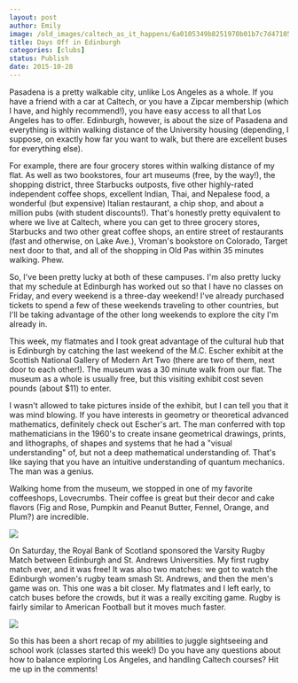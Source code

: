 ```yaml
---
layout: post
author: Emily
image: /old_images/caltech_as_it_happens/6a0105349b8251970b01b7c7d47105970b.jpg
title: Days Off in Edinburgh 
categories: [clubs]
status: Publish
date: 2015-10-28
---
```


Pasadena is a pretty walkable city, unlike Los Angeles as a whole. If you have a friend with a car at Caltech, or you have a Zipcar membership (which I have, and highly recommend!), you have easy access to all that Los Angeles has to offer. Edinburgh, however, is about the size of Pasadena and everything is within walking distance of the University housing (depending, I suppose, on exactly how far you want to walk, but there are excellent buses for everything else).

For example, there are four grocery stores within walking distance of my flat. As well as two bookstores, four art museums (free, by the way!), the shopping district, three Starbucks outposts, five other highly-rated independent coffee shops, excellent Indian, Thai, and Nepalese food, a wonderful (but expensive) Italian restaurant, a chip shop, and about a million pubs (with student discounts!). That's honestly pretty equivalent to where we live at Caltech, where you can get to three grocery stores, Starbucks and two other great coffee shops, an entire street of restaurants (fast and otherwise, on Lake Ave.), Vroman's bookstore on Colorado, Target next door to that, and all of the shopping in Old Pas within 35 minutes walking. Phew.

So, I've been pretty lucky at both of these campuses. I'm also pretty lucky that my schedule at Edinburgh has worked out so that I have no classes on Friday, and every weekend is a three-day weekend! I've already purchased tickets to spend a few of these weekends traveling to other countries, but I'll be taking advantage of the other long weekends to explore the city I'm already in.

This week, my flatmates and I took great advantage of the cultural hub that is Edinburgh by catching the last weekend of the M.C. Escher exhibit at the Scottish National Gallery of Modern Art Two (there are two of them, next door to each other!). The museum was a 30 minute walk from our flat. The museum as a whole is usually free, but this visiting exhibit cost seven pounds (about $11) to enter.

I wasn't allowed to take pictures inside of the exhibit, but I can tell you that it was mind blowing. If you have interests in geometry or theoretical advanced mathematics, definitely check out Escher's art. The man conferred with top mathematicians in the 1960's to create insane geometrical drawings, prints, and lithographs, of shapes and systems that he had a "visual understanding" of, but not a deep mathematical understanding of. That's like saying that you have an intuitive understanding of quantum mechanics. The man was a genius.

Walking home from the museum, we stopped in one of my favorite coffeeshops, Lovecrumbs. Their coffee is great but their decor and cake flavors (Fig and Rose, Pumpkin and Peanut Butter, Fennel, Orange, and Plum?) are incredible.


![](/old_images/caltech_as_it_happens/6a0105349b8251970b01b7c7d47195970b.jpg)

On Saturday, the Royal Bank of Scotland sponsored the Varsity Rugby Match between Edinburgh and St. Andrews Universities. My first rugby match ever, and it was free! It was also two matches: we got to watch the Edinburgh women's rugby team smash St. Andrews, and then the men's game was on. This one was a bit closer. My flatmates and I left early, to catch buses before the crowds, but it was a really exciting game. Rugby is fairly similar to American Football but it moves much faster.


![](/old_images/caltech_as_it_happens/6a0105349b8251970b01b7c7d471d2970b.jpg)

So this has been a short recap of my abilities to juggle sightseeing and school work (classes started this week!) Do you have any questions about how to balance exploring Los Angeles, and handling Caltech courses? Hit me up in the comments!
